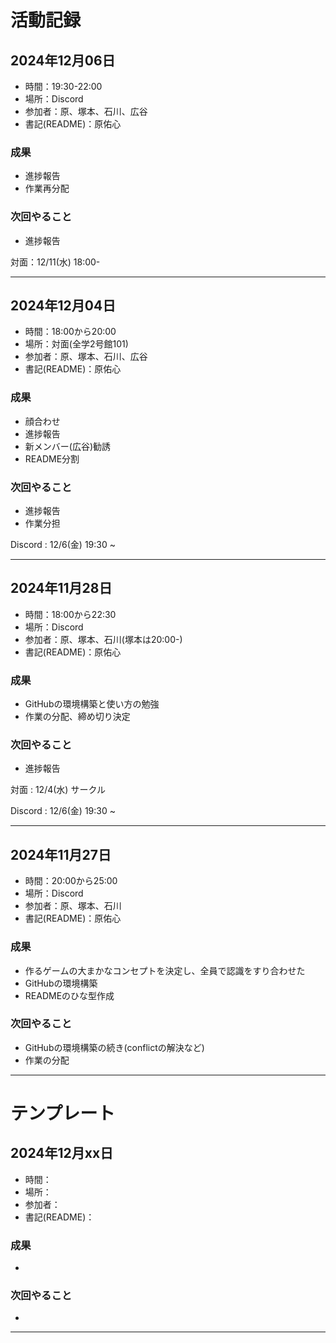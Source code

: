 # 活動記録

## 2024年12月06日
- 時間：19:30-22:00
- 場所：Discord
- 参加者：原、塚本、石川、広谷
- 書記(README)：原佑心

### 成果
- 進捗報告
- 作業再分配

### 次回やること
- 進捗報告

対面：12/11(水) 18:00-

***

## 2024年12月04日
- 時間：18:00から20:00
- 場所：対面(全学2号館101)
- 参加者：原、塚本、石川、広谷
- 書記(README)：原佑心

### 成果
- 顔合わせ
- 進捗報告
- 新メンバー(広谷)勧誘
- README分割

### 次回やること
- 進捗報告
- 作業分担

Discord : 12/6(金) 19:30 ~

***

## 2024年11月28日
- 時間：18:00から22:30
- 場所：Discord
- 参加者：原、塚本、石川(塚本は20:00-)
- 書記(README)：原佑心

### 成果
- GitHubの環境構築と使い方の勉強
- 作業の分配、締め切り決定

### 次回やること
- 進捗報告

対面 : 12/4(水) サークル

Discord : 12/6(金) 19:30 ~

***

## 2024年11月27日
- 時間：20:00から25:00
- 場所：Discord
- 参加者：原、塚本、石川
- 書記(README)：原佑心

### 成果
- 作るゲームの大まかなコンセプトを決定し、全員で認識をすり合わせた
- GitHubの環境構築
- READMEのひな型作成

### 次回やること
- GitHubの環境構築の続き(conflictの解決など)
- 作業の分配

***

# テンプレート
## 2024年12月xx日
- 時間：
- 場所：
- 参加者：
- 書記(README)：

### 成果
-

### 次回やること
- 

***

